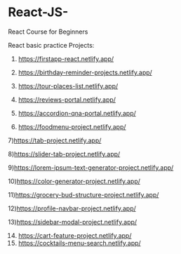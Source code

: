 # React-JS-
React Course for Beginners

React basic practice Projects:

1) https://firstapp-react.netlify.app/

2) https://birthday-reminder-projects.netlify.app/

3) https://tour-places-list.netlify.app/
 
4) https://reviews-portal.netlify.app/

5) https://accordion-qna-portal.netlify.app/

6) https://foodmenu-project.netlify.app/

7)https://tab-project.netlify.app/

8)https://slider-tab-project.netlify.app/

9)https://lorem-ipsum-text-generator-project.netlify.app/

10)https://color-generator-project.netlify.app/

11)https://grocery-bud-structure-project.netlify.app/

12)https://profile-navbar-project.netlify.app/

13)https://sidebar-modal-project.netlify.app/

14) https://cart-feature-project.netlify.app/
15)  https://cocktails-menu-search.netlify.app/
